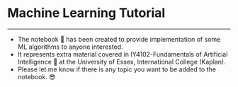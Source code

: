 # Machine Learning Tutorial
--- 
* The notebook 📓 has been created to provide implementation of some ML algorithms to anyone interested.  
* It represents extra material covered in IY4102-Fundamentals of Artificial Intelligence 🤖 at the University of Essex, International College (Kaplan).
* Please let me know if there is any topic you want to be added to the notebook. 😎
